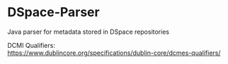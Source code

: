 # DSpace-Parser
Java parser for metadata stored in DSpace repositories

DCMI Qualifiers:<br/>
https://www.dublincore.org/specifications/dublin-core/dcmes-qualifiers/
